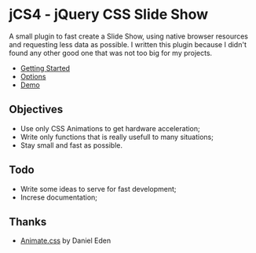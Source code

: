 # jCS4 - jQuery CSS Slide Show

A small plugin to fast create a Slide Show, using native browser resources and requesting less data as possible. I written this plugin because I didn't found any other good one that was not too big for my projects.

* [Getting Started](https://github.com/edirpedro/jcs4/blob/master/Start.md)
* [Options](https://github.com/edirpedro/jcs4/blob/master/Options.md)
* [Demo](http://hub.edirpedro.com.br/jcs4/)

## Objectives

- Use only CSS Animations to get hardware acceleration;
- Write only functions that is really usefull to many situations;
- Stay small and fast as possible.

## Todo

- Write some ideas to serve for fast development;
- Increse documentation;

## Thanks

- [Animate.css](https://daneden.github.io/animate.css/) by Daniel Eden
